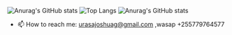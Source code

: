 ![Anurag's GitHub stats](https://github-readme-stats.vercel.app/api?username=UrasaJoshua&show_icons=true&theme=radical)
![Top Langs](https://github-readme-stats.vercel.app/api/top-langs/?username=UrasaJoshua&langs_count=8)
![Anurag's GitHub stats](https://github-readme-stats.vercel.app/api?username=UrasaJoshua&show_icons=true&theme=transparent)



- 📫 How to reach me: urasajoshuag@gmail.com ,wasap +255779764577


